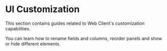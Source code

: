 # UI Customization

This section contains guides related to Web Client's customization capabilities.

You can learn how to rename fields and columns, reorder panels and show or hide different elements.

